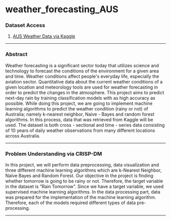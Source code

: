 # weather_forecasting_AUS

### Dataset Access

1. [AUS Weather Data via Kaggle](https://www.kaggle.com/jsphyg/weather-dataset-rattle-package)
---

### Abstract  

Weather forecasting is a significant sector today that utilizes science and technology to forecast the conditions of the environment for a given area and time. Weather conditions affect people's everyday life, especially the aviation sector. Quantitative data about the current weather conditions of a given location and meteorology tools are used for weather forecasting in order to predict the changes in the atmosphere. This project aims to predict next-day rain by training classification models with as high accuracy as possible. While doing this project, we are going to implement machine learning algorithms to predict the weather condition (rainy or not) of Australia; namely k-nearest neighbor, Naive - Bayes and random forest algorithms. In this process, data that was retrieved from Kaggle will be used. The dataset is both cross - sectional and time - series data consisting of 10 years of daily weather observations from many different locations across Australia. 

---

### Problem Understanding via CRISP-DM

In this project, we will perform data preprocessing, data visualization and three different machine learning algorithms which are k-Nearest Neighbor, Naïve Bayes and Random Forest. Our objective in the project is finding whether tomorrow is going to be rainy or not. Therefore, the target variable in the dataset is “Rain Tomorrow”. Since we have a target variable, we used supervised machine learning algorithms. In the data processing part, data was prepared for the implementation of the machine learning algorithm. Therefore, each of the models required different types of data pre-processing.

---
